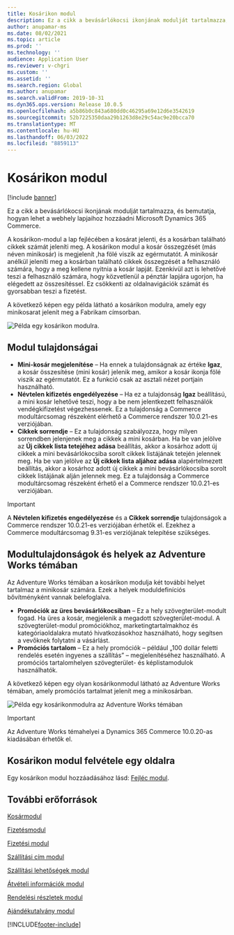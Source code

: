 ```yaml
---
title: Kosárikon modul
description: Ez a cikk a bevásárlókocsi ikonjának modulját tartalmazza, és bemutatja, hogyan lehet a webhely lapjaihoz hozzáadni Microsoft Dynamics 365 Commerce.
author: anupamar-ms
ms.date: 08/02/2021
ms.topic: article
ms.prod: ''
ms.technology: ''
audience: Application User
ms.reviewer: v-chgri
ms.custom: ''
ms.assetid: ''
ms.search.region: Global
ms.author: anupamar
ms.search.validFrom: 2019-10-31
ms.dyn365.ops.version: Release 10.0.5
ms.openlocfilehash: a5b86b0c843a680dd0c46295a69e12d6e3542619
ms.sourcegitcommit: 52b7225350daa29b1263d8e29c54ac9e20bcca70
ms.translationtype: MT
ms.contentlocale: hu-HU
ms.lasthandoff: 06/03/2022
ms.locfileid: "8859113"
---
```

# <a name="cart-icon-module"></a>Kosárikon modul

[!include [banner](includes/banner.md)]

Ez a cikk a bevásárlókocsi ikonjának modulját tartalmazza, és bemutatja, hogyan lehet a webhely lapjaihoz hozzáadni Microsoft Dynamics 365 Commerce.

A kosárikon-modul a lap fejlécében a kosárat jelenti, és a kosárban található cikkek számát jeleníti meg. A kosárikon modul a kosár összegzését (más néven minikosár) is megjelenít ,ha fölé viszik az egérmutatót. A minikosár anélkül jeleníti meg a kosárban található cikkek összegzését a felhasználó számára, hogy a meg kellene nyitnia a kosár lapját. Ezenkívül azt is lehetővé teszi a felhasználó számára, hogy közvetlenül a pénztár lapjára ugorjon, ha elégedett az összesítéssel. Ez csökkenti az oldalnavigációk számát és gyorsabban teszi a fizetést. 

A következő képen egy példa látható a kosárikon modulra, amely egy minikosarat jelenít meg a Fabrikam címsorban.

![Példa egy kosárikon modulra.](./media/ecommerce-Minicart.PNG)

## <a name="module-properties"></a>Modul tulajdonságai

- **Mini-kosár megjelenítése** – Ha ennek a tulajdonságnak az értéke **Igaz**, a kosár összesítése (mini kosár) jelenik meg, amikor a kosár ikonja fölé viszik az egérmutatót. Ez a funkció csak az asztali nézet portjain használható.
- **Névtelen kifizetés engedélyezése** – Ha ez a tulajdonság **Igaz** beállítású, a mini kosár lehetővé teszi, hogy a be nem jelentkezett felhasználók vendégkifizetést végezhessenek. Ez a tulajdonság a Commerce modultárcsomag részeként elérhető a Commerce rendszer 10.0.21-es verziójában.
- **Cikkek sorrendje** – Ez a tulajdonság szabályozza, hogy milyen sorrendben jelenjenek meg a cikkek a mini kosárban. Ha be van jelölve az **Új cikkek lista tetejéhez adása** beállítás, akkor a kosárhoz adott új cikkek a mini bevásárlókocsiba sorolt cikkek listájának tetején jelennek meg. Ha be van jelölve az **Új cikkek lista aljához adása** alapértelmezett beállítás, akkor a kosárhoz adott új cikkek a mini bevásárlókocsiba sorolt cikkek listájának alján jelennek meg. Ez a tulajdonság a Commerce modultárcsomag részeként érhető el a Commerce rendszer 10.0.21-es verziójában.

> [!IMPORTANT]
> A **Névtelen kifizetés engedélyezése** és a **Cikkek sorrendje** tulajdonságok a Commerce rendszer 10.0.21-es verziójában érhetők el. Ezekhez a Commerce modultárcsomag 9.31-es verziójának telepítése szükséges.

## <a name="module-properties-and-slots-in-the-adventure-works-theme"></a>Modultulajdonságok és helyek az Adventure Works témában

Az Adventure Works témában a kosárikon modulja két további helyet tartalmaz a minikosár számára. Ezek a helyek moduldefiníciós bővítményként vannak belefoglalva.

- **Promóciók az üres bevásárlókocsiban** – Ez a hely szövegterület-modult fogad. Ha üres a kosár, megjelenik a megadott szövegterület-modul. A szövegterület-modul promóciókhoz, marketingtartalmakhoz és kategóriaoldalakra mutató hivatkozásokhoz használható, hogy segítsen a vevőknek folytatni a vásárlást.
- **Promóciós tartalom** – Ez a hely promóciók – például „100 dollár feletti rendelés esetén ingyenes a szállítás” – megjelenítéséhez használható. A promóciós tartalomhelyen szövegterület- és képlistamodulok használhatók.

A következő képen egy olyan kosárikonmodul látható az Adventure Works témában, amely promóciós tartalmat jelenít meg a minikosárban.

![Példa egy kosárikonmodulra az Adventure Works témában](./media/AW_minicart.PNG)

> [!IMPORTANT]
> Az Adventure Works témahelyei a Dynamics 365 Commerce 10.0.20-as kiadásában érhetők el.

## <a name="add-a-cart-icon-module-to-a-page"></a>Kosárikon modul felvétele egy oldalra

Egy kosárikon modul hozzáadásához lásd: [Fejléc modul](author-header-module.md).

## <a name="additional-resources"></a>További erőforrások

[Kosármodul](add-cart-module.md)

[Fizetésmodul](add-checkout-module.md)

[Fizetési modul](payment-module.md)

[Szállítási cím modul](ship-address-module.md)

[Szállítási lehetőségek modul](delivery-options-module.md)

[Átvételi információk modul](pickup-info-module.md)

[Rendelési részletek modul](order-confirmation-module.md)

[Ajándékutalvány modul](add-giftcard.md)


[!INCLUDE[footer-include](../includes/footer-banner.md)]
